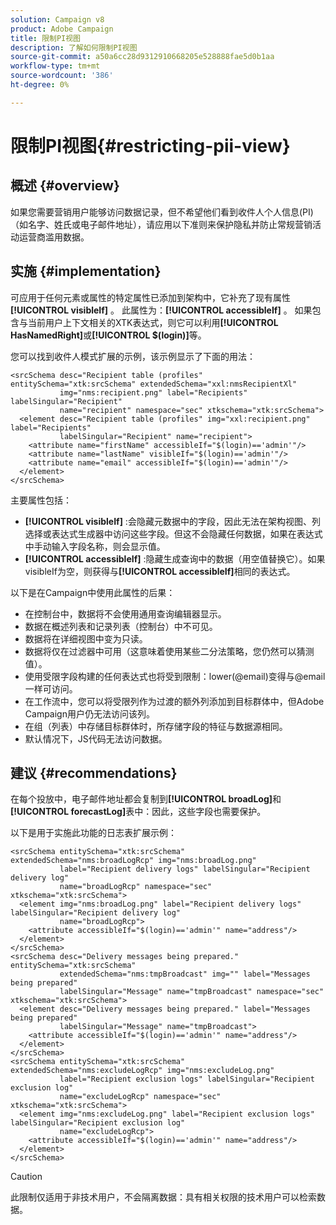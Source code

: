 ```yaml
---
solution: Campaign v8
product: Adobe Campaign
title: 限制PI视图
description: 了解如何限制PI视图
source-git-commit: a50a6cc28d9312910668205e528888fae5d0b1aa
workflow-type: tm+mt
source-wordcount: '386'
ht-degree: 0%

---
```


# 限制PI视图{#restricting-pii-view}

## 概述 {#overview}

如果您需要营销用户能够访问数据记录，但不希望他们看到收件人个人信息(PI)（如名字、姓氏或电子邮件地址），请应用以下准则来保护隐私并防止常规营销活动运营商滥用数据。

## 实施 {#implementation}

可应用于任何元素或属性的特定属性已添加到架构中，它补充了现有属性&#x200B;**[!UICONTROL visibleIf]** 。 此属性为：**[!UICONTROL accessibleIf]** 。 如果包含与当前用户上下文相关的XTK表达式，则它可以利用&#x200B;**[!UICONTROL HasNamedRight]**&#x200B;或&#x200B;**[!UICONTROL $(login)]**&#x200B;等。

您可以找到收件人模式扩展的示例，该示例显示了下面的用法：

```
<srcSchema desc="Recipient table (profiles" entitySchema="xtk:srcSchema" extendedSchema="xxl:nmsRecipientXl"
           img="nms:recipient.png" label="Recipients" labelSingular="Recipient"
           name="recipient" namespace="sec" xtkschema="xtk:srcSchema">
  <element desc="Recipient table (profiles" img="xxl:recipient.png" label="Recipients"
           labelSingular="Recipient" name="recipient">
    <attribute name="firstName" accessibleIf="$(login)=='admin'"/>
    <attribute name="lastName" visibleIf="$(login)=='admin'"/>
    <attribute name="email" accessibleIf="$(login)=='admin'"/>
  </element>
</srcSchema>
```

主要属性包括：

* **[!UICONTROL visibleIf]** :会隐藏元数据中的字段，因此无法在架构视图、列选择或表达式生成器中访问这些字段。但这不会隐藏任何数据，如果在表达式中手动输入字段名称，则会显示值。
* **[!UICONTROL accessibleIf]** :隐藏生成查询中的数据（用空值替换它）。如果visibleIf为空，则获得与&#x200B;**[!UICONTROL accessibleIf]**&#x200B;相同的表达式。

以下是在Campaign中使用此属性的后果：

* 在控制台中，数据将不会使用通用查询编辑器显示。
* 数据在概述列表和记录列表（控制台）中不可见。
* 数据将在详细视图中变为只读。
* 数据将仅在过滤器中可用（这意味着使用某些二分法策略，您仍然可以猜测值）。
* 使用受限字段构建的任何表达式也将受到限制：lower(@email)变得与@email一样可访问。
* 在工作流中，您可以将受限列作为过渡的额外列添加到目标群体中，但Adobe Campaign用户仍无法访问该列。
* 在组（列表）中存储目标群体时，所存储字段的特征与数据源相同。
* 默认情况下，JS代码无法访问数据。

## 建议 {#recommendations}

在每个投放中，电子邮件地址都会复制到&#x200B;**[!UICONTROL broadLog]**&#x200B;和&#x200B;**[!UICONTROL forecastLog]**&#x200B;表中：因此，这些字段也需要保护。

以下是用于实施此功能的日志表扩展示例：

```
<srcSchema entitySchema="xtk:srcSchema" extendedSchema="nms:broadLogRcp" img="nms:broadLog.png"
           label="Recipient delivery logs" labelSingular="Recipient delivery log"
           name="broadLogRcp" namespace="sec" xtkschema="xtk:srcSchema">
  <element img="nms:broadLog.png" label="Recipient delivery logs" labelSingular="Recipient delivery log"
           name="broadLogRcp">
    <attribute accessibleIf="$(login)=='admin'" name="address"/>
  </element>
</srcSchema>
<srcSchema desc="Delivery messages being prepared." entitySchema="xtk:srcSchema"
           extendedSchema="nms:tmpBroadcast" img="" label="Messages being prepared"
           labelSingular="Message" name="tmpBroadcast" namespace="sec" xtkschema="xtk:srcSchema">
  <element desc="Delivery messages being prepared." label="Messages being prepared"
           labelSingular="Message" name="tmpBroadcast">
    <attribute accessibleIf="$(login)=='admin'" name="address"/>
  </element>
</srcSchema>
<srcSchema entitySchema="xtk:srcSchema" extendedSchema="nms:excludeLogRcp" img="nms:excludeLog.png"
           label="Recipient exclusion logs" labelSingular="Recipient exclusion log"
           name="excludeLogRcp" namespace="sec" xtkschema="xtk:srcSchema">
  <element img="nms:excludeLog.png" label="Recipient exclusion logs" labelSingular="Recipient exclusion log"
           name="excludeLogRcp">
    <attribute accessibleIf="$(login)=='admin'" name="address"/>
  </element>
</srcSchema>
```

>[!CAUTION]
>
>此限制仅适用于非技术用户，不会隔离数据：具有相关权限的技术用户可以检索数据。
